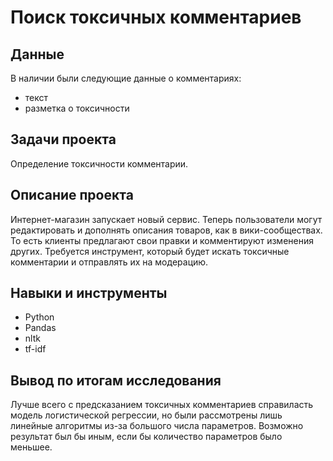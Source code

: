 # Поиск токсичных комментариев

## Данные

В наличии были следующие данные о комментариях:

- текст
- разметка о токсичности

## Задачи проекта

Определение токсичности комментарии.

## Описание проекта

Интернет-магазин запускает новый сервис. Теперь пользователи могут редактировать и дополнять описания товаров, как в вики-сообществах. То есть клиенты предлагают свои правки и комментируют изменения других. Требуется инструмент, который будет искать токсичные комментарии и отправлять их на модерацию.

## Навыки и инструменты

- Python
- Pandas
- nltk
- tf-idf

## Вывод по итогам исследования

Лучше всего с предсказанием токсичных комментариев справиласть модель логистической регрессии, но были рассмотрены лишь линейные алгоритмы из-за большого числа параметров. Возможно результат был бы иным, если бы количество параметров было меньшее.

